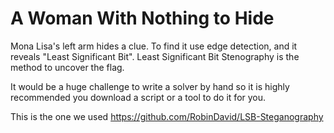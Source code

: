 # A Woman With Nothing to Hide

Mona Lisa's left arm hides a clue. To find it use edge detection, and it reveals "Least Significant Bit". Least Significant Bit Stenography is the method to uncover the flag.

It would be a huge challenge to write a solver by hand so it is highly recommended you download a script or a tool to do it for you.

This is the one we used
    https://github.com/RobinDavid/LSB-Steganography

